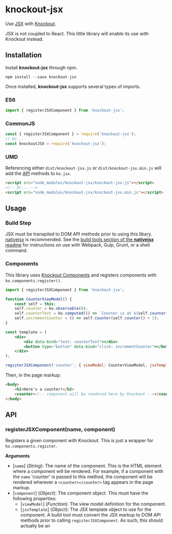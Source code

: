 # knockout-jsx
Use [JSX](https://facebook.github.io/jsx/)
with [Knockout](http://knockoutjs.com/).

JSX is not coupled to React. This little library will enable its use with Knockout instead.

## Installation
Install **knockout-jsx** through npm.
```
npm install --save knockout-jsx
```

Once installed, **knockout-jsx** supports several types of imports.

### ES6
```javascript
import { registerJSXComponent } from 'knockout-jsx';

```

### CommonJS
```javascript
const { registerJSXComponent } = require('knockout-jsx');
// Or...
const knockoutJSX = require('knockout-jsx');
```

### UMD
Referencing either `dist/knockout-jsx.js` or `dist/knockout-jsx.min.js` will add the [API](#api)
methods to `ko.jsx`.
```html
<script src="node_modules/knockout-jsx/knockout-jsx.js"></script>
<!-- Or... -->
<script src="node_modules/knockout-jsx/knockout-jsx.min.js"></script>

```

## Usage
### Build Step
JSX must be transpiled to DOM API methods prior to using this libary.
[nativejsx](https://github.com/treycordova/nativejsx) is recommended.
See the [build tools section of the **nativejsx** readme](https://github.com/treycordova/nativejsx/blob/master/README.md#build-tools)
 for instructions on use with Webpack, Gulp, Grunt, or a shell command.

### Components
This library uses
[Knockout Components](http://knockoutjs.com/documentation/component-overview.html)
and registers components with `ko.components.register()`.

```jsx
import { registerJSXComponent } from 'knockout-jsx';

function CounterViewModel() {
    const self = this;
    self.counter = ko.observable(0);
    self.counterText = ko.computed(() => `Counter is at ${self.counter()}`);
    self.incrementCounter = () => self.counter(self.counter() + 1);
}

const template = (
    <div>
        <div data-bind="text: counterText"></div>
        <button type="button" data-bind="click: incrementCounter"></button>
    </div>
);

registerJSXComponent('counter', { viewModel: CounterViewModel, jsxTemplate: template });
```

Then, in the page markup:
```html
<body>
    <h2>Here's a counter!</h2>
    <counter><!-- component will be rendered here by Knockout --></counter>
</body>
```

## API
### registerJSXComponent(name, component)
Registers a given component with Knockout. This is just a wrapper for `ko.components.register`.

**Arguments**
 - [`name`] (_String_): The name of the component.
 This is the HTML element where a component will be rendered. For example, if a component with the `name` 'counter' is passed to this method, the component will be rendered wherever a `<counter></counter>` tag appears in the page markup.
 - [`component`] (_Object_): The component object. This must have the following properties:
    - [`viewModel`] (_Function_): The view model definition for the component.
    - [`jsxTemplate`] (_Object_): The JSX template object to use for the component. A build tool must convert the JSX markup to DOM API methods prior to calling `registerJSXComponent`.
    As such, this should actually be an 
